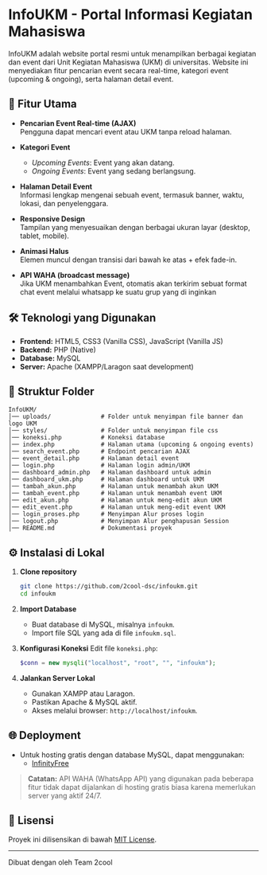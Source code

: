 
# InfoUKM - Portal Informasi Kegiatan Mahasiswa

InfoUKM adalah website portal resmi untuk menampilkan berbagai kegiatan dan event dari Unit Kegiatan Mahasiswa (UKM) di universitas. 
Website ini menyediakan fitur pencarian event secara real-time, kategori event (upcoming & ongoing), serta halaman detail event.

## 🚀 Fitur Utama

- **Pencarian Event Real-time (AJAX)**  
  Pengguna dapat mencari event atau UKM tanpa reload halaman.

- **Kategori Event**
  - *Upcoming Events*: Event yang akan datang.
  - *Ongoing Events*: Event yang sedang berlangsung.

- **Halaman Detail Event**  
  Informasi lengkap mengenai sebuah event, termasuk banner, waktu, lokasi, dan penyelenggara.

- **Responsive Design**  
  Tampilan yang menyesuaikan dengan berbagai ukuran layar (desktop, tablet, mobile).

- **Animasi Halus**  
  Elemen muncul dengan transisi dari bawah ke atas + efek fade-in.

- **API WAHA (broadcast message)**  
  Jika UKM menambahkan Event, otomatis akan terkirim sebuat format chat event melalui whatsapp ke suatu grup yang di inginkan  

## 🛠️ Teknologi yang Digunakan

- **Frontend:** HTML5, CSS3 (Vanilla CSS), JavaScript (Vanilla JS)
- **Backend:** PHP (Native)
- **Database:** MySQL
- **Server:** Apache (XAMPP/Laragon saat development)

## 📂 Struktur Folder

```
InfoUKM/
│── uploads/              # Folder untuk menyimpan file banner dan logo UKM
│── styles/               # Folder untuk menyimpan file css
│── koneksi.php           # Koneksi database
│── index.php             # Halaman utama (upcoming & ongoing events)
│── search_event.php      # Endpoint pencarian AJAX
│── event_detail.php      # Halaman detail event
│── login.php             # Halaman login admin/UKM
│── dashboard_admin.php   # Halaman dashboard untuk admin
│── dashboard_ukm.php     # Halaman dashboard untuk UKM
│── tambah_akun.php       # Halaman untuk menambah akun UKM
│── tambah_event.php      # Halaman untuk menambah event UKM
│── edit_akun.php         # Halaman untuk meng-edit akun UKM
│── edit_event.php        # Halaman untuk meng-edit event UKM
│── login_proses.php      # Menyimpan Alur proses login
│── logout.php            # Menyimpan Alur penghapusan Session
│── README.md             # Dokumentasi proyek
```

## ⚙️ Instalasi di Lokal

1. **Clone repository**
   ```bash
   git clone https://github.com/2cool-dsc/infoukm.git
   cd infoukm
   ```

2. **Import Database**
   - Buat database di MySQL, misalnya `infoukm`.
   - Import file SQL yang ada di file `infoukm.sql`.

3. **Konfigurasi Koneksi**
   Edit file `koneksi.php`:
   ```php
   $conn = new mysqli("localhost", "root", "", "infoukm");
   ```

4. **Jalankan Server Lokal**
   - Gunakan XAMPP atau Laragon.
   - Pastikan Apache & MySQL aktif.
   - Akses melalui browser: `http://localhost/infoukm`.

## 🌐 Deployment

- Untuk hosting gratis dengan database MySQL, dapat menggunakan:
  - [InfinityFree](https://www.infinityfree.net/)

> **Catatan:** API WAHA (WhatsApp API) yang digunakan pada beberapa fitur tidak dapat dijalankan di hosting gratis biasa karena memerlukan server yang aktif 24/7.

## 📜 Lisensi

Proyek ini dilisensikan di bawah [MIT License](LICENSE).

---
Dibuat dengan oleh Team 2cool
